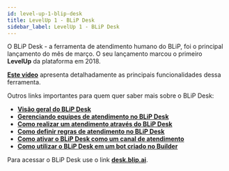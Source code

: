 ```yaml
---
id: level-up-1-blip-desk
title: LevelUp 1 - BLiP Desk
sidebar_label: LevelUp 1 - BLiP Desk
---
```


O BLiP Desk - a ferramenta de atendimento humano do BLiP, foi o principal lançamento do mês de março. O seu lançamento marcou o primeiro **LevelUp** da plataforma em 2018.

[**Este vídeo**](https://www.facebook.com/blip.messaging/videos/1853520338012231/) apresenta detalhadamente as principais funcionalidades dessa ferramenta.

Outros links importantes para quem quer saber mais sobre o BLiP Desk:

* [**Visão geral do BLiP Desk**](/docs/helpdesk/desk-visao-geral-desk)
* [**Gerenciando equipes de atendimento no BLiP Desk**](/docs/helpdesk/desk-gerenciamento-equipes)
* [**Como realizar um atendimento através do BLiP Desk**](/docs/helpdesk/desk-como-realizar-um-atendimento-atraves-do-blip-desk)
* [**Como definir regras de atendimento no BLiP Desk**](/docs/helpdesk/desk-como-definir-regras-atendimento)
* [**Como ativar o BLiP Desk como um canal de atendimento**](/docs/helpdesk/desk-como-ativar-blip-desk-canal)
* [**Como utilizar o BLiP Desk em um bot criado no Builder**](/docs/builder/builder-o-que-e-um-bloco-de-atendimento)

Para acessar o BLiP Desk use o link [**desk.blip.ai**](https://desk.blip.ai).
